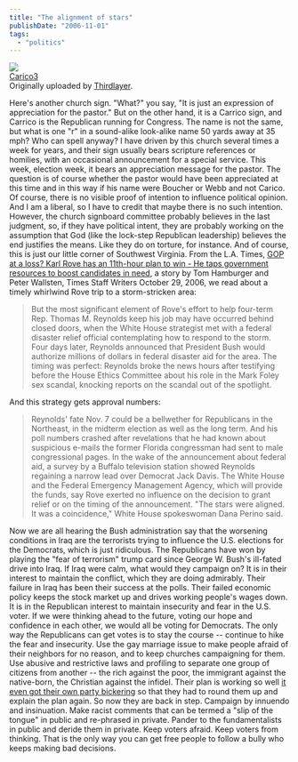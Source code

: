 ```yaml
---
title: "The alignment of stars"
publishDate: "2006-11-01"
tags: 
  - "politics"
---
```


[![](images/286344064_3ccf4c0bdb_m.jpg)](http://www.flickr.com/photos/54325514@N00/286344064/ "photo sharing")  
[Carico3](http://www.flickr.com/photos/54325514@N00/286344064/)  
Originally uploaded by [Thirdlayer](http://www.flickr.com/people/54325514@N00/).

Here's another church sign. "What?" you say, "It is just an expression of appreciation for the pastor." But on the other hand, it is a Carrico sign, and Carrico is the Republican running for Congress. The name is not the same, but what is one "r" in a sound-alike look-alike name 50 yards away at 35 mph? Who can spell anyway? I have driven by this church several times a week for years, and their sign usually bears scripture references or homilies, with an occasional announcement for a special service. This week, election week, it bears an appreciation message for the pastor. The question is of course whether the pastor would have been appreciated at this time and in this way if his name were Boucher or Webb and not Carico. Of course, there is no visible proof of intention to influence political opinion. And I am a liberal, so I have to credit that maybe there is no such intention. However, the church signboard committee probably believes in the last judgment, so, if they have political intent, they are probably working on the assumption that God (like the lock-step Republican leadership) believes the end justifies the means. Like they do on torture, for instance. And of course, this is just our little corner of Southwest Virginia. From the L.A. Times, [GOP at a loss? Karl Rove has an 11th-hour plan to win - He taps government resources to boost candidates in need](http://www.latimes.com/news/nationworld/nation/la-na-rove29oct29,0,440699.story?track=tottext), a story by Tom Hamburger and Peter Wallsten, Times Staff Writers October 29, 2006, we read about a timely whirlwind Rove trip to a storm-stricken area:

> But the most significant element of Rove's effort to help four-term Rep. Thomas M. Reynolds keep his job may have occurred behind closed doors, when the White House strategist met with a federal disaster relief official contemplating how to respond to the storm. Four days later, Reynolds announced that President Bush would authorize millions of dollars in federal disaster aid for the area. The timing was perfect: Reynolds broke the news hours after testifying before the House Ethics Committee about his role in the Mark Foley sex scandal, knocking reports on the scandal out of the spotlight.

And this strategy gets approval numbers:

> Reynolds' fate Nov. 7 could be a bellwether for Republicans in the Northeast, in the midterm election as well as the long term. And his poll numbers crashed after revelations that he had known about suspicious e-mails the former Florida congressman had sent to male congressional pages. In the wake of the announcement about federal aid, a survey by a Buffalo television station showed Reynolds regaining a narrow lead over Democrat Jack Davis. The White House and the Federal Emergency Management Agency, which will provide the funds, say Rove exerted no influence on the decision to grant relief or on the timing of the announcement. "The stars were aligned. It was a coincidence," White House spokeswoman Dana Perino said.

Now we are all hearing the Bush administration say that the worsening conditions in Iraq are the terrorists trying to influence the U.S. elections for the Democrats, which is just ridiculous. The Republicans have won by playing the "fear of terrorism" trump card since George W. Bush's ill-fated drive into Iraq. If Iraq were calm, what would they campaign on? It is in their interest to maintain the conflict, which they are doing admirably. Their failure in Iraq has been their success at the polls. Their failed economic policy keeps the stock market up and drives working people's wages down. It is in the Republican interest to maintain insecurity and fear in the U.S. voter. If we were thinking ahead to the future, voting our hope and confidence in each other, we would all be voting for Democrats. The only way the Republicans can get votes is to stay the course -- continue to hike the fear and insecurity. Use the gay marriage issue to make people afraid of their neighbors for no reason, and to keep churches campaigning for them. Use abusive and restrictive laws and profiling to separate one group of citizens from another -- the rich against the poor, the immigrant against the native-born, the Christian against the infidel. Their plan is working so well [it even got their own party bickering](http://www.thirdlayer.org/archives/000226.html) so that they had to round them up and explain the plan again. So now they are back in step. Campaign by innuendo and insinuation. Make racist comments that can be termed a "slip of the tongue" in public and re-phrased in private. Pander to the fundamentalists in public and deride them in private. Keep voters afraid. Keep voters from thinking. That is the only way you can get free people to follow a bully who keeps making bad decisions.
